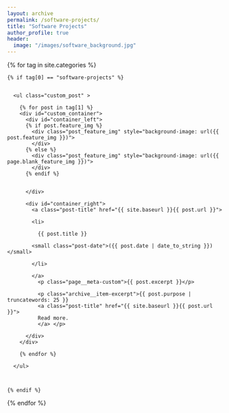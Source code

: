 ```yaml
---
layout: archive
permalink: /software-projects/
title: "Software Projects"
author_profile: true
header:
  image: "/images/software_background.jpg"
---
```

<div class="tags-expo-section">

  {% for tag in site.categories %}

    {% if tag[0] == "software-projects" %}


      <ul class="custom_post" >

        {% for post in tag[1] %}
        <div id="custom_container">
          <div id="container_left">
          {% if post.feature_img %}
            <div class="post_feature_img" style="background-image: url({{ post.feature_img }})">
            </div>
          {% else %}
            <div class="post_feature_img" style="background-image: url({{ page.blank_feature_img }})">
            </div>
          {% endif %}  


          </div>

          <div id="container_right">
            <a class="post-title" href="{{ site.baseurl }}{{ post.url }}">

            <li>

              {{ post.title }}

            <small class="post-date">({{ post.date | date_to_string }})</small>

            </li>

            </a>
              <p class="page__meta-custom">{{ post.excerpt }}</p>

              <p class="archive__item-excerpt">{{ post.purpose | truncatewords: 25 }}
              <a class="post-title" href="{{ site.baseurl }}{{ post.url }}">
              Read more.
              </a> </p>

          </div>
        </div>

        {% endfor %}

      </ul>



    {% endif %}

  {% endfor %}

</div>
